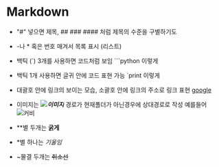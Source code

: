 # Markdown
- "#" 넣으면 제목, ## ### #### 처럼 제목의 수준을 구별하기도 
- -나 * 혹은 번호 매겨서 목록 표시 (리스트)
- 백틱 (`) 3개를 사용하면 코드처럼 보임 ```python 이렇게
- 백틱 1개 사용하면 글귀 안에 코드 표현 가능 `print 이렇게
- 대괄호 안에 링크의 보이는 모습, 소괄호 안에 링크의 주소로 링크 표현 
[google](https://google.com)
- 이미지는 ***![이미지](경로)*** 경로가 현재폴더가 아닌경우에 상대경로로 작성
예를들어 ![커비](images/Kirby.webp)

- **별 두개는 **굵게**
- *별 하나는 *기울임*
- ~물결 두개는 ~~취소선~~